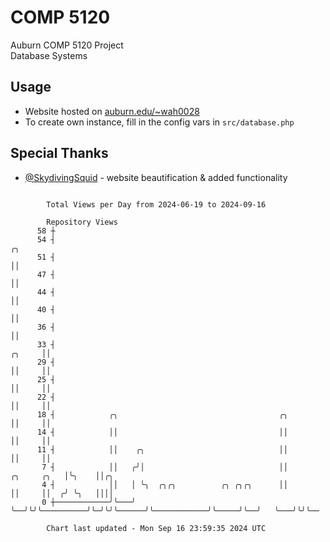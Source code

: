 # COMP 5120
Auburn COMP 5120 Project  
Database Systems

## Usage
- Website hosted on [auburn.edu/~wah0028](https://webhome.auburn.edu/~wah0028/)
- To create own instance, fill in the config vars in `src/database.php`

## Special Thanks
- [@SkydivingSquid](https://github.com/SkydivingSquid) - website beautification & added functionality

```

        Total Views per Day from 2024-06-19 to 2024-09-16

        Repository Views
      58 ┼
      54 ┤                                                                                   ╭╮
      51 ┤                                                                                   ││
      47 ┤                                                                                   ││
      44 ┤                                                                                   ││
      40 ┤                                                                                   ││
      36 ┤                                                                                   ││
      33 ┤                                                                            ╭╮     ││
      29 ┤                                                                            ││     ││
      25 ┤                                                                            ││     ││
      22 ┤                                                                            ││     ││
      18 ┤            ╭╮                                    ╭╮                        ││     ││
      14 ┤            ││                                    ││                        ││     ││
      11 ┤            ││    ╭╮                              ││                        ││     ││
       7 ┤            ││   ╭╯│                              ││            ╭╮     ╭╮   │╰╮    ││╭╮
       4 ┤            ││   │ ╰╮  ╭╮╭╮          ╭╮ ╭╮╭╮      ││            ││     ││  ╭╯ ╰╮   ││││
       0 ┼────────────╯╰───╯  ╰──╯╰╯╰──────────╯╰─╯╰╯╰──────╯╰────────────╯╰─────╯╰──╯   ╰───╯╰╯╰──

        Chart last updated - Mon Sep 16 23:59:35 2024 UTC
        
```
